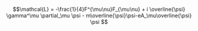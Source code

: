$$\mathcal{L} = -\frac{1}{4}F^{\mu\nu}F_{\mu\nu} + i \overline{\psi} \gamma^\mu \partial_\mu \psi - m\overline{\psi}\psi-eA_\mu\overline{\psi} \psi $$
